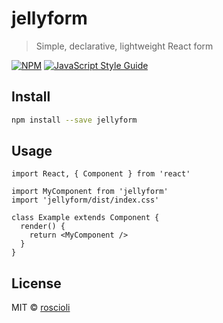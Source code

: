 # jellyform

> Simple, declarative, lightweight React form

[![NPM](https://img.shields.io/npm/v/jellyform.svg)](https://www.npmjs.com/package/jellyform) [![JavaScript Style Guide](https://img.shields.io/badge/code_style-standard-brightgreen.svg)](https://standardjs.com)

## Install

```bash
npm install --save jellyform
```

## Usage

```tsx
import React, { Component } from 'react'

import MyComponent from 'jellyform'
import 'jellyform/dist/index.css'

class Example extends Component {
  render() {
    return <MyComponent />
  }
}
```

## License

MIT © [roscioli](https://github.com/roscioli)
